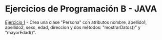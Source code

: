 # Ejercicios de Programación B - JAVA


[Ejercicio 1](Persona.java) - Crea una clase "Persona" con atributos nombre, apellido1, apellido2, sexo, edad, direccion y dos métodos: "mostrarDatos()" y "mayorEdad()".

